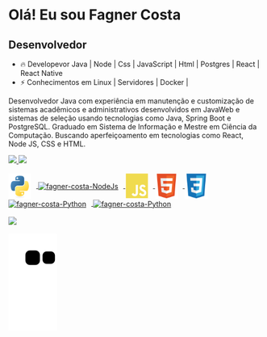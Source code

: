 <h1>Olá! Eu sou Fagner Costa</h1>

<h2> Desenvolvedor</h2>

- 🔥 Developevor Java | Node | Css | JavaScript | Html | Postgres | React | React Native
- ⚡  Conhecimentos em Linux | Servidores | Docker | 


<p>Desenvolvedor Java com experiência em manutenção e customização de sistemas acadêmicos e administrativos desenvolvidos em JavaWeb e sistemas de seleção usando tecnologias como Java, Spring Boot e PostgreSQL. Graduado em Sistema de Informação e Mestre em Ciência da Computação. Buscando aperfeiçoamento em tecnologias como React, Node JS, CSS e HTML.</p>

<div>
    <a href="https://github.com/fagnercosta">
    <img  height="180em" src="https://github-readme-stats.vercel.app/api?username=fagnercosta&show_icons=true&theme=dracula&include_all_commits=true&count_private=true"/>
    <img height="180em" src="https://github-readme-stats.vercel.app/api/top-langs/?username=fagnercosta&layout=compact&langs_count=4&theme=dracula"/>
</div>


<div style="display: inline_block"><br>
    <img style="margin-right: 10px;" align="center" alt="fagner-costa-Python" height="50" width="45" src="https://raw.githubusercontent.com/devicons/devicon/master/icons/python/python-original.svg">
    <img style="margin-right: 10px;" align="center" alt="fagner-costa-NodeJs" height="50" width="45" src="https://cdn.jsdelivr.net/gh/devicons/devicon/icons/nodejs/nodejs-original.svg"/>        
    <img style="margin-right: 10px;" align="center" alt="fagner-costa-Js" height="50" width="45" src="https://raw.githubusercontent.com/devicons/devicon/master/icons/javascript/javascript-plain.svg">
    <img style="margin-right: 10px;" align="center" alt="fagner-costa-HTML" height="50" width="45" src="https://raw.githubusercontent.com/devicons/devicon/master/icons/html5/html5-original.svg">
    <img style="margin-right: 10px;" align="center" alt="fagner-costa-CSS" height="50" width="45" src="https://raw.githubusercontent.com/devicons/devicon/master/icons/css3/css3-original.svg">
    <img style="margin-right: 10px;" align="center" alt="fagner-costa-Python" height="50" width="45" src="https://cdn.jsdelivr.net/gh/devicons/devicon/icons/java/java-original.svg">
    <img style="margin-right: 10px;" align="center" alt="fagner-costa-Python" height="50" width="45" src="https://cdn.jsdelivr.net/npm/devicons@1.8.0/!SVG/react.svg)">
</div>

<br>

<div>
    <a href="https://br.linkedin.com/in/raimundo-fagner-costa-247b52190" target="_blank"><img src="https://img.shields.io/badge/LinkedIn-0077B5?style=for-the-badge&logo=linkedin&logoColor=white" style="width: 140px;" target="_blank"></a>
</br>

![Snake animation](https://github.com/rafaballerini/rafaballerini/blob/output/github-contribution-grid-snake.svg)
    
    
 
</div>
